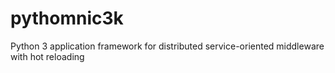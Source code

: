 # pythomnic3k
Python 3 application framework for distributed service-oriented middleware with hot reloading
